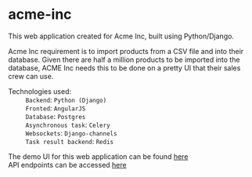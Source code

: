 # acme-inc


This web application created for Acme Inc, built using Python/Django. 


Acme Inc requirement is to import products from a CSV file and into their database. Given there are half a million products to be imported into the database, ACME Inc needs this to be done on a pretty UI that their sales crew can use.

Technologies used:\
&nbsp;&nbsp;&nbsp;&nbsp;&nbsp;&nbsp;&nbsp;&nbsp;&nbsp;`Backend`: `Python (Django)`\
&nbsp;&nbsp;&nbsp;&nbsp;&nbsp;&nbsp;&nbsp;&nbsp;&nbsp;`Fronted`: `AngularJS`\
&nbsp;&nbsp;&nbsp;&nbsp;&nbsp;&nbsp;&nbsp;&nbsp;&nbsp;`Database`: `Postgres`\
&nbsp;&nbsp;&nbsp;&nbsp;&nbsp;&nbsp;&nbsp;&nbsp;&nbsp;`Asynchronous task`: `Celery`\
&nbsp;&nbsp;&nbsp;&nbsp;&nbsp;&nbsp;&nbsp;&nbsp;&nbsp;`Websockets`: `Django-channels`\
&nbsp;&nbsp;&nbsp;&nbsp;&nbsp;&nbsp;&nbsp;&nbsp;&nbsp;`Task result backend`: `Redis`


The demo UI for this web application can be found [here](https://acme-prod.herokuapp.com/#!/) \
API endpoints can be accessed [here](https://acme-data.herokuapp.com/#!/) 